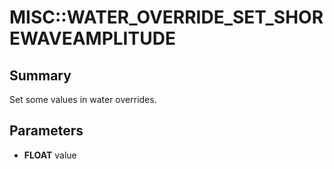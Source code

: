 # MISC::WATER_OVERRIDE_SET_SHOREWAVEAMPLITUDE

## Summary
Set some values in water overrides.

## Parameters
* **FLOAT** value